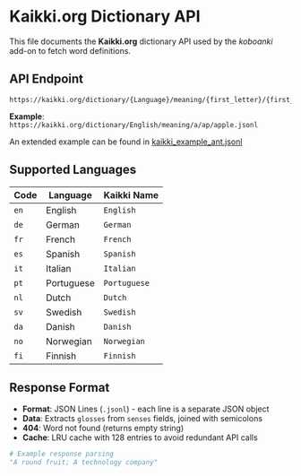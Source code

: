 # Kaikki.org Dictionary API

This file documents the **Kaikki.org** dictionary API used by the *koboanki* add-on to fetch word definitions.

## API Endpoint

```
https://kaikki.org/dictionary/{Language}/meaning/{first_letter}/{first_two_letters}/{word}.jsonl
```

**Example**: `https://kaikki.org/dictionary/English/meaning/a/ap/apple.jsonl`

An extended example can be found in [kaikki_example_ant.jsonl](kaikki_example_ant.jsonl)

## Supported Languages

| Code | Language | Kaikki Name |
|------|----------|-------------|
| `en` | English | `English` |
| `de` | German | `German` |
| `fr` | French | `French` |
| `es` | Spanish | `Spanish` |
| `it` | Italian | `Italian` |
| `pt` | Portuguese | `Portuguese` |
| `nl` | Dutch | `Dutch` |
| `sv` | Swedish | `Swedish` |
| `da` | Danish | `Danish` |
| `no` | Norwegian | `Norwegian` |
| `fi` | Finnish | `Finnish` |

## Response Format

- **Format**: JSON Lines (`.jsonl`) - each line is a separate JSON object
- **Data**: Extracts `glosses` from `senses` fields, joined with semicolons
- **404**: Word not found (returns empty string)
- **Cache**: LRU cache with 128 entries to avoid redundant API calls

```python
# Example response parsing
"A round fruit; A technology company"
``` 